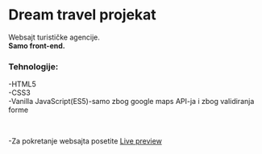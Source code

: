 # Dream travel projekat
Websajt  turističke agencije.<br>
**Samo front-end.**
### Tehnologije: <br>
-HTML5 <br>
-CSS3 <br>
-Vanilla JavaScript(ES5)-samo zbog google maps API-ja i zbog validiranja forme

 <br>

-Za pokretanje websajta posetite [Live preview](https://nemanja997.github.io/)<br>
